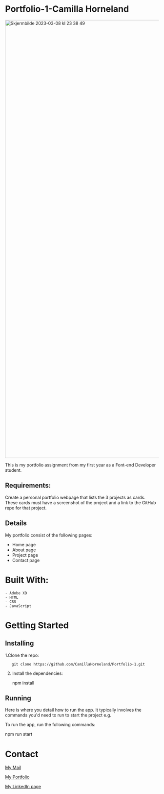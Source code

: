 # Portfolio-1-Camilla Horneland

<img width="1429" alt="Skjermbilde 2023-03-08 kl  23 38 49" src="https://user-images.githubusercontent.com/104870685/223867594-0712aecd-3afc-49b1-99dc-be6495337f97.png">

This is my portfolio assignment from my first year as a Font-end Developer student.

## Requirements: 

Create a personal portfolio webpage that lists the 3 projects as cards. These cards must have a screenshot of the project and a link to the GitHub repo for that project.

## Details 

My portfolio consist of the following pages:

-	Home page
-	About page
-	Project page
-	Contact page

# Built With:

    - Adobe XD
    - HTML
    - CSS
    - JavaScript
    
# Getting Started

## Installing

1.Clone the repo:

       git clone https://github.com/CamillaHorneland/Portfolio-1.git

2. Install the dependencies:

      npm install

## Running

Here is where you detail how to run the app. It typically involves the commands you'd need to run to start the project e.g.

To run the app, run the following commands:

npm run start
# Contact

<a href="mailto:hornikkene@gmail.com?">My Mail</a> 

<a href="https://portfoliocamillahorneland.netlify.app/">My Portfolio</a>

<a href="https://www.linkedin.com/in/camilla-horneland-706bb5239/">My LinkedIn page</a>    
